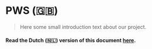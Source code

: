 # PWS (:uk:)
> Here some small introduction text about our project.

#### Read the Dutch (:netherlands:) version of this document [here](/README-nl_NL.md). 
